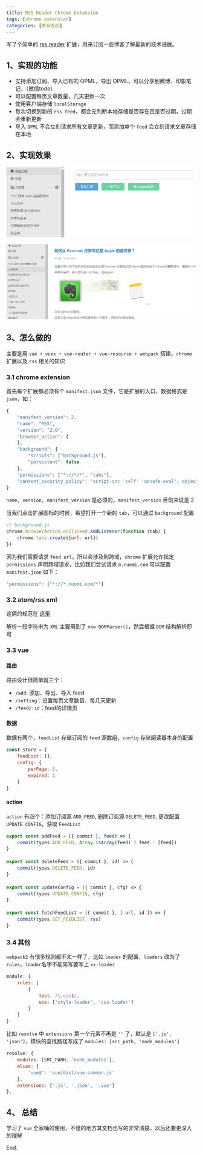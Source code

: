 ```yaml
---
title: RSS Reader Chrome Extension
tags: [chrome extension]
categories: [茶余饭后]
---
```


写了个简单的 [rss reader](https://github.com/atwxp/rss/) 扩展，用来订阅一些博客了解最新的技术进展。

## 1、实现的功能
- 支持添加订阅、导入已有的 OPML，导出 OPML，可以分享到微博、印象笔记、（微信todo）
- 可以配置每页文章数量，几天更新一次
- 使用客户端存储 `localStorage`
- 每次切换到新的 `rss feed`，都会先判断本地存储是否存在且是否过期，过期会重新更新
- 导入 `OPML` 不会立刻请求所有文章更新，而添加单个 `feed` 会立刻请求文章存储在本地

## 2、实现效果
![](/assets/img/rss.png)

![](/assets/img/rss-detail.png)

<!-- more -->

## 3、怎么做的

主要是用 `vue + vuex + vue-router + vue-resource + webpack` 搭建，`chrome` 扩展以及 `rss` 相关的知识

### 3.1 chrome extension

首先每个扩展都必须有个 `manifest.json` 文件，它是扩展的入口，数据格式是 `json`，如：
```js
{
    "manifest_version": 2,
    "name": "RSS",
    "version": "2.0",
    "browser_action": {
    },
    "background": {
        "scripts": ["background.js"],
        "persistent": false
    },
    "permissions": ["*://*/*", "tabs"],
    "content_security_policy": "script-src 'self' 'unsafe-eval'; object-src 'self'"
}
```

`name, version, manifest_version` 是必须的，`manifest_version` 目前来说是 2

当我们点击扩展图标的时候，希望打开一个新的 `tab`，可以通过 `background` 配置

```js
// background.js
chrome.browserAction.onClicked.addListener(function (tab) {
    chrome.tabs.create({url: url})
})
```

因为我们需要请求 `feed url`，所以会涉及到跨域，`chrome` 扩展允许指定 `permissions` 声明跨域请求，比如我们尝试请求 `m.nuomi.com` 可以配置 `manifest.json` 如下：

```js
"permissions": ["*://*.nuomi.com/*"]
```

### 3.2 atom/rss xml

这俩的规范在 [这里](https://validator.w3.org/feed/docs/)

解析一段字符串为 `XML` 主要用到了 `new DOMParser()`，然后根据 `DOM` 结构解析即可

### 3.3 vue

#### 路由

路由设计很简单就三个：
- `/add`: 添加、导出、导入 feed
- `/setting`：设置每页文章数目、每几天更新
- `/feed/:id`：feed的详情页

#### 数据

数据有两个，`feedList` 存储订阅的 `feed` 源数组，`config` 存储阅读器本身的配置

```js
const store = {
    feedList: [],
    config: {
        perPage: 5,
        expired: 1
    }
}
```

#### action

`action` 有四个：添加订阅源 `ADD_FEED`, 删除订阅源 `DELETE_FEED`, 更改配置 `UPDATE_CONFIG`，获取 `FeedList`

```js
export const addFeed = ({ commit }, feed) => {
    commit(types.ADD_FEED, Array.isArray(feed) ? feed : [feed])
}

export const deleteFeed = ({ commit }, id) => {
    commit(types.DELETE_FEED, id)
}

export const updateConfig = ({ commit }, cfg) => {
    commit(types.UPDATE_CONFIG, cfg)
}

export const fetchFeedList = ({ commit }, [ url, id ]) => {
    commit(types.SET_FEEDLIST, rss)
}
```

### 3.4 其他

`webpack2` 有很多规则都不太一样了，比如 `loader` 的配置，`loaders` 改为了 `rules`，`loader`名字不能简写要写上 `xx-loader`

```js
module: {
    rules: [
        {
            test: /\.css$/,
            use: ['style-loader', 'css-loader']
        }
    ]
}
```

比如 `resolve` 中 `extensions` 第一个元素不再是 `''` 了，默认是 `['.js', 'json']`，模块的查找路径写成了 `modules: [src_path, 'node_modules']`

```js
resolve: {
    modules: [SRC_PARH, 'node_modules'],
    alias: {
        'vue$': 'vue/dist/vue.common.js'
    },
    extensions: ['.js', '.json', '.vue']
},
```

## 4、 总结

学习了 `vue` 全家桶的使用，不懂的地方其文档也写的非常清楚，以后还要更深入的理解

End.
